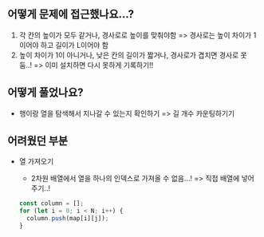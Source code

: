 ## 어떻게 문제에 접근했나요...?

1. 각 칸의 높이가 모두 같거나, 경사로로 높이를 맞춰야함 => 경사로는 높이 차이가 1이어야 하고 길이가 L이어야 함
2. 높이 차이가 1이 아니거나, 낮은 칸의 길이가 짧거나, 경사로가 겹치면 경사로 못둠..!
   => 이미 설치하면 다시 못하게 기록하기!!

## 어떻게 풀었나요?

- 행이랑 열을 탐색해서 지나갈 수 있는지 확인하기 => 길 개수 카운팅하기기

## 어려웠던 부분

- 열 가져오기

  - 2차원 배열에서 열을 하나의 인덱스로 가져올 수 없음...!
    => 직접 배열에 넣어주기..!

  ```js
  const column = [];
  for (let i = 0; i < N; i++) {
    column.push(map[i][j]);
  }
  ```
